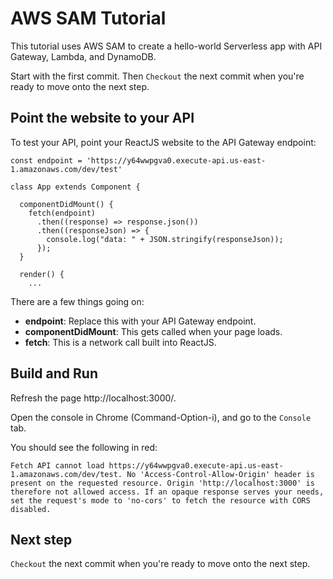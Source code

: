 # AWS SAM Tutorial

This tutorial uses AWS SAM to create a hello-world Serverless app with API Gateway, Lambda, and DynamoDB.

Start with the first commit. Then `Checkout` the next commit when you're ready to move onto the next step.

## Point the website to your API

To test your API, point your ReactJS website to the API Gateway endpoint:

```
const endpoint = 'https://y64wwpgva0.execute-api.us-east-1.amazonaws.com/dev/test'

class App extends Component {

  componentDidMount() {
    fetch(endpoint)
      .then((response) => response.json())
      .then((responseJson) => {
        console.log("data: " + JSON.stringify(responseJson));
      });
  }

  render() {
    ...
``` 

There are a few things going on:

* **endpoint**: Replace this with your API Gateway endpoint.
* **componentDidMount**: This gets called when your page loads.
* **fetch**: This is a network call built into ReactJS.

## Build and Run

Refresh the page http://localhost:3000/.

Open the console in Chrome (Command-Option-i), and go to the `Console` tab.

You should see the following in red:

```
Fetch API cannot load https://y64wwpgva0.execute-api.us-east-1.amazonaws.com/dev/test. No 'Access-Control-Allow-Origin' header is present on the requested resource. Origin 'http://localhost:3000' is therefore not allowed access. If an opaque response serves your needs, set the request's mode to 'no-cors' to fetch the resource with CORS disabled.
```

## Next step

`Checkout` the next commit when you're ready to move onto the next step.
